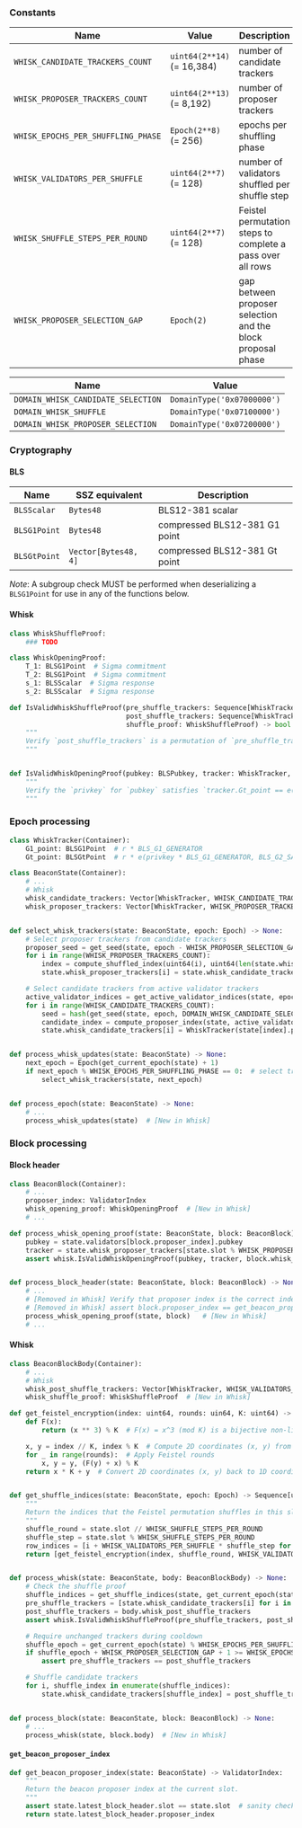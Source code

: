 ### Constants

| Name | Value | Description |
| - | - | - |
| `WHISK_CANDIDATE_TRACKERS_COUNT` | `uint64(2**14)` (= 16,384) | number of candidate trackers |
| `WHISK_PROPOSER_TRACKERS_COUNT` | `uint64(2**13)` (= 8,192) | number of proposer trackers |
| `WHISK_EPOCHS_PER_SHUFFLING_PHASE` | `Epoch(2**8)` (= 256) | epochs per shuffling phase |
| `WHISK_VALIDATORS_PER_SHUFFLE` | `uint64(2**7)` (= 128) | number of validators shuffled per shuffle step |
| `WHISK_SHUFFLE_STEPS_PER_ROUND` | `uint64(2**7)` (= 128) | Feistel permutation steps to complete a pass over all rows |
| `WHISK_PROPOSER_SELECTION_GAP` | `Epoch(2)` | gap between proposer selection and the block proposal phase |

| Name | Value |
| - | - |
| `DOMAIN_WHISK_CANDIDATE_SELECTION` | `DomainType('0x07000000')` |
| `DOMAIN_WHISK_SHUFFLE`             | `DomainType('0x07100000')` |
| `DOMAIN_WHISK_PROPOSER_SELECTION`  | `DomainType('0x07200000')` |

### Cryptography

#### BLS

| Name | SSZ equivalent | Description |
| - | - | - |
| `BLSScalar` | `Bytes48` | BLS12-381 scalar |
| `BLSG1Point` | `Bytes48` | compressed BLS12-381 G1 point |
| `BLSGtPoint` | `Vector[Bytes48, 4]` | compressed BLS12-381 Gt point |

*Note*: A subgroup check MUST be performed when deserializing a `BLSG1Point` for use in any of the functions below.

#### Whisk

```python
class WhiskShuffleProof:
    ### TODO

class WhiskOpeningProof:
    T_1: BLSG1Point  # Sigma commitment
    T_2: BLSG1Point  # Sigma commitment
    s_1: BLSScalar  # Sigma response
    s_2: BLSScalar  # Sigma response

def IsValidWhiskShuffleProof(pre_shuffle_trackers: Sequence[WhiskTracker],
                             post_shuffle_trackers: Sequence[WhiskTracker],
                             shuffle_proof: WhiskShuffleProof) -> bool:
    """
    Verify `post_shuffle_trackers` is a permutation of `pre_shuffle_trackers`.
    """


def IsValidWhiskOpeningProof(pubkey: BLSPubkey, tracker: WhiskTracker, opening_proof: WhiskOpeningProof) -> bool:
    """
    Verify the `privkey` for `pubkey` satisfies `tracker.Gt_point == e(privkey * tracker.G1_point, BLS_G2_SAMPLE)`.
    """
```

### Epoch processing

```python
class WhiskTracker(Container):
    G1_point: BLSG1Point  # r * BLS_G1_GENERATOR
    Gt_point: BLSGtPoint  # r * e(privkey * BLS_G1_GENERATOR, BLS_G2_SAMPLE)

class BeaconState(Container):
    # ...
    # Whisk
    whisk_candidate_trackers: Vector[WhiskTracker, WHISK_CANDIDATE_TRACKERS_COUNT]  # [New in Whisk]
    whisk_proposer_trackers: Vector[WhiskTracker, WHISK_PROPOSER_TRACKERS_COUNT]  # [New in Whisk]


def select_whisk_trackers(state: BeaconState, epoch: Epoch) -> None:
    # Select proposer trackers from candidate trackers
    proposer_seed = get_seed(state, epoch - WHISK_PROPOSER_SELECTION_GAP, DOMAIN_WHISK_PROPOSER_SELECTION)
    for i in range(WHISK_PROPOSER_TRACKERS_COUNT):
        index = compute_shuffled_index(uint64(i), uint64(len(state.whisk_candidate_trackers)), proposer_seed)
        state.whisk_proposer_trackers[i] = state.whisk_candidate_trackers[index]

    # Select candidate trackers from active validator trackers
    active_validator_indices = get_active_validator_indices(state, epoch)
    for i in range(WHISK_CANDIDATE_TRACKERS_COUNT):
        seed = hash(get_seed(state, epoch, DOMAIN_WHISK_CANDIDATE_SELECTION) + uint_to_bytes(i))
        candidate_index = compute_proposer_index(state, active_validator_indices, seed)  # sample by effective balance
        state.whisk_candidate_trackers[i] = WhiskTracker(state[index].pubkey, BLS_GT_GENERATOR)


def process_whisk_updates(state: BeaconState) -> None:
    next_epoch = Epoch(get_current_epoch(state) + 1)
    if next_epoch % WHISK_EPOCHS_PER_SHUFFLING_PHASE == 0:  # select trackers at the start of shuffling phases
        select_whisk_trackers(state, next_epoch)


def process_epoch(state: BeaconState) -> None:
    # ...
    process_whisk_updates(state)  # [New in Whisk]
```

### Block processing

#### Block header

```python
class BeaconBlock(Container):
    # ...
    proposer_index: ValidatorIndex
    whisk_opening_proof: WhiskOpeningProof  # [New in Whisk]
    # ...

def process_whisk_opening_proof(state: BeaconState, block: BeaconBlock) -> None:
    pubkey = state.validators[block.proposer_index].pubkey
    tracker = state.whisk_proposer_trackers[state.slot % WHISK_PROPOSER_TRACKERS_COUNT]
    assert whisk.IsValidWhiskOpeningProof(pubkey, tracker, block.whisk_opening_proof)


def process_block_header(state: BeaconState, block: BeaconBlock) -> None:
    # ...
    # [Removed in Whisk] Verify that proposer index is the correct index
    # [Removed in Whisk] assert block.proposer_index == get_beacon_proposer_index(state)
    process_whisk_opening_proof(state, block)   # [New in Whisk] 
    # ...
```

#### Whisk

```python
class BeaconBlockBody(Container):
    # ...
    # Whisk
    whisk_post_shuffle_trackers: Vector[WhiskTracker, WHISK_VALIDATORS_PER_SHUFFLE]  # [New in Whisk]
    whisk_shuffle_proof: WhiskShuffleProof  # [New in Whisk]

def get_feistel_encryption(index: uint64, rounds: uin64, K: uint64) -> uint64:
    def F(x):
        return (x ** 3) % K  # F(x) = x^3 (mod K) is a bijective non-linear function

    x, y = index // K, index % K  # Compute 2D coordinates (x, y) from 1D coordinates
    for _ in range(rounds):  # Apply Feistel rounds
        x, y = y, (F(y) + x) % K
    return x * K + y  # Convert 2D coordinates (x, y) back to 1D coordinates


def get_shuffle_indices(state: BeaconState, epoch: Epoch) -> Sequence[uint64]:
    """
    Return the indices that the Feistel permutation shuffles in this slot.
    """
    shuffle_round = state.slot // WHISK_SHUFFLE_STEPS_PER_ROUND
    shuffle_step = state.slot % WHISK_SHUFFLE_STEPS_PER_ROUND
    row_indices = [i + WHISK_VALIDATORS_PER_SHUFFLE * shuffle_step for i in range(WHISK_VALIDATORS_PER_SHUFFLE)]
    return [get_feistel_encryption(index, shuffle_round, WHISK_VALIDATORS_PER_SHUFFLE) for index in row_indices]


def process_whisk(state: BeaconState, body: BeaconBlockBody) -> None:
    # Check the shuffle proof
    shuffle_indices = get_shuffle_indices(state, get_current_epoch(state))
    pre_shuffle_trackers = [state.whisk_candidate_trackers[i] for i in shuffle_indices]
    post_shuffle_trackers = body.whisk_post_shuffle_trackers
    assert whisk.IsValidWhiskShuffleProof(pre_shuffle_trackers, post_shuffle_trackers, body.whisk_shuffle_proof)

    # Require unchanged trackers during cooldown
    shuffle_epoch = get_current_epoch(state) % WHISK_EPOCHS_PER_SHUFFLING_PHASE
    if shuffle_epoch + WHISK_PROPOSER_SELECTION_GAP + 1 >= WHISK_EPOCHS_PER_SHUFFLING_PHASE:
        assert pre_shuffle_trackers == post_shuffle_trackers

    # Shuffle candidate trackers
    for i, shuffle_index in enumerate(shuffle_indices):
        state.whisk_candidate_trackers[shuffle_index] = post_shuffle_trackers[i]


def process_block(state: BeaconState, block: BeaconBlock) -> None:
    # ...
    process_whisk(state, block.body)  # [New in Whisk]
```

#### `get_beacon_proposer_index`

```python
def get_beacon_proposer_index(state: BeaconState) -> ValidatorIndex:
    """
    Return the beacon proposer index at the current slot.
    """
    assert state.latest_block_header.slot == state.slot  # sanity check `process_block_header` has been called
    return state.latest_block_header.proposer_index
```
